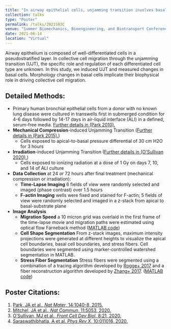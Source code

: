 ```yaml
---
title: "In airway epithelial cells, unjamming transition involves basal cell elongation and stress fiber accumulation"
collection: talks
type: "Poster"
permalink: /talks/2021SB3C
venue: "Summer Biomechanics, Bioengineering, and Biotransport Conference"
date: 2021-06-14
location: "Virtual"
---
```


Airway epithelium is composed of well-differentiated cells in a pseudostratified layer. In collective cell migration through the unjamming transition (UJT), the specific role and regulation of each differentiated cell type are unknown. In this study, we induced UJT and measured changes in basal cells. Morphology changes in basal cells implicate their biophysical role in driving collective cell migration.

## Detailed Methods:
* Primary human bronchial epithelial cells from a donor with no known lung disease were cultured in transwells first in submerged condition for 4-6 days followed by 14-17 days in air-liquid interface (ALI) in a defined, serum-free media. [Further details in (Park 2010).](https://pubmed.ncbi.nlm.nih.gov/20650887/)
* **Mechanical Compression**-induced Unjamming Transition ([Further details in (Park 2015).](https://pubmed.ncbi.nlm.nih.gov/26237129/))
    + Cells exposed to apical-to-basal pressure differential of 30 cm H2O for 3 hours
* **Irradiation**-induced Unjamming Transition ([Further details in (O'Sullivan 2020).](https://pubmed.ncbi.nlm.nih.gov/32117962/))
    + Cells exposed to ionizing radiation at a dose of 1 Gy on days 7, 10, and 14 of ALI culture
* **Data Collection** at 24 *or* 72 hours after final treatment (mechanical compression or irradiation):
    + **Time-Lapse Imaging** 6 fields of view were randomly selected and imaged (phase contrast) over 1.5 hours
    + **F-actin Imaging** wells were fixed and stained for F-actin; 5 fields of view were randomly selected and imaged in a z-stack from apical to basal-substrate plane
* **Image Analysis**
    + **Migration Speed** a 10 micron grid was overlaid in the first frame of the time-lapse movie and migration paths were estimated using optical flow Farneback method ([MATLAB code](https://github.com/tkphung/track-cells-matlab))
    + **Cell Shape Segmentation** From z-stack images, maximum intensity projections were generated at different heights to visualize the apical cell boundaries, basal cell boundaries, and stress fibers. Cell boundaries were segmented using marker-controlled watershed segmentation in MATLAB.
    + **Stress Fiber Segmentation** Stress fibers were segmented using a combination of a tracing algorithm developed by [Rogge+ 2017](https://doi.org/10.1111/jmi.12593) and a fiber reconstruction algorithm developed by [Zhang+ 2017](https://bmcbioinformatics.biomedcentral.com/articles/10.1186/s12859-017-1684-y). ([MATLAB code](https://github.com/tkphung/SegmentFibers))

## Poster Citations:
1. [Park, JA et al., *Nat Mater*, 14:1040-8, 2015.](https://pubmed.ncbi.nlm.nih.gov/26237129/)
2. [Mitchel, JA et al., *Nat Commun*, 11:5053, 2020.](https://pubmed.ncbi.nlm.nih.gov/33028821/)
3. [O’Sullivan, MJ et al., *Front Cell Dev Biol*, 8:21, 2020.](https://pubmed.ncbi.nlm.nih.gov/32117962/)
4. [Saraswathibhatla, A et al. *Phys Rev X*, 10:011016, 2020.](https://journals.aps.org/prx/abstract/10.1103/PhysRevX.10.011016)